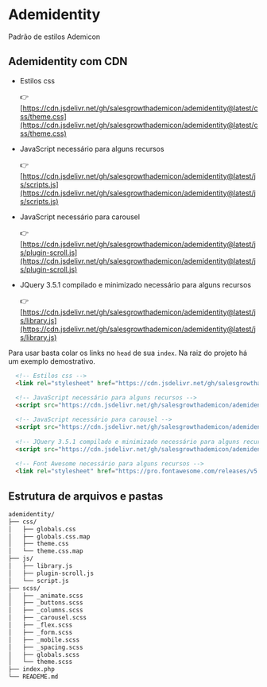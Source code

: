 # Ademidentity

 Padrão de estilos Ademicon

## Ademidentity com CDN

+ Estilos css
  
  👉 [https://cdn.jsdelivr.net/gh/salesgrowthademicon/ademidentity@latest/css/theme.css](https://cdn.jsdelivr.net/gh/salesgrowthademicon/ademidentity@latest/css/theme.css)

+ JavaScript necessário para alguns recursos
  
  👉 [https://cdn.jsdelivr.net/gh/salesgrowthademicon/ademidentity@latest/js/scripts.js](https://cdn.jsdelivr.net/gh/salesgrowthademicon/ademidentity@latest/js/scripts.js)

+ JavaScript necessário para carousel
  
  👉 [https://cdn.jsdelivr.net/gh/salesgrowthademicon/ademidentity@latest/js/plugin-scroll.js](https://cdn.jsdelivr.net/gh/salesgrowthademicon/ademidentity@latest/js/plugin-scroll.js)
  
+ JQuery 3.5.1 compilado e minimizado necessário para alguns recursos
  
  👉 [https://cdn.jsdelivr.net/gh/salesgrowthademicon/ademidentity@latest/js/library.js](https://cdn.jsdelivr.net/gh/salesgrowthademicon/ademidentity@latest/js/library.js)

Para usar basta colar os links no `head` de sua `index`. Na raiz do projeto há um exemplo demostrativo.

  ```html
    <!-- Estilos css -->
    <link rel="stylesheet" href="https://cdn.jsdelivr.net/gh/salesgrowthademicon/ademidentity@latest/css/theme.css" />
    
    <!-- JavaScript necessário para alguns recursos -->
    <script src="https://cdn.jsdelivr.net/gh/salesgrowthademicon/ademidentity@latest/js/scripts.js" type="text/javascript"></script>

    <!-- JavaScript necessário para carousel -->
    <script src="https://cdn.jsdelivr.net/gh/salesgrowthademicon/ademidentity@latest/js/plugin-scroll.js" type="text/javascript"></script>
    
    <!-- JQuery 3.5.1 compilado e minimizado necessário para alguns recursos -->
    <script src="https://cdn.jsdelivr.net/gh/salesgrowthademicon/ademidentity@latest/js/library.js" type="text/javascript"></script>
    
    <!-- Font Awesome necessário para alguns recursos -->
    <link rel="stylesheet" href="https://pro.fontawesome.com/releases/v5.10.0/css/all.css" integrity="sha384-AYmEC3Yw5cVb3ZcuHtOA93w35dYTsvhLPVnYs9eStHfGJvOvKxVfELGroGkvsg+p" crossorigin="anonymous"/>
  ```

## Estrutura de arquivos e pastas

```bash
ademidentity/
├── css/
│   ├── globals.css
│   ├── globals.css.map
│   ├── theme.css
│   └── theme.css.map
├── js/
│   ├── library.js
│   ├── plugin-scroll.js
│   └── script.js
├── scss/
│   ├── _animate.scss
│   ├── _buttons.scss
│   ├── _columns.scss
│   ├── _carousel.scss
│   ├── _flex.scss
│   ├── _form.scss
│   ├── _mobile.scss
│   ├── _spacing.scss
│   ├── globals.scss
│   └── theme.scss
├── index.php
└── READEME.md
```
